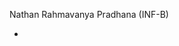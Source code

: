 Nathan Rahmavanya Pradhana (INF-B)

-
<!---
UTOPI4T/UTOPI4T is a ✨ special ✨ repository because its `README.md` (this file) appears on your GitHub profile.
You can click the Preview link to take a look at your changes.
--->
